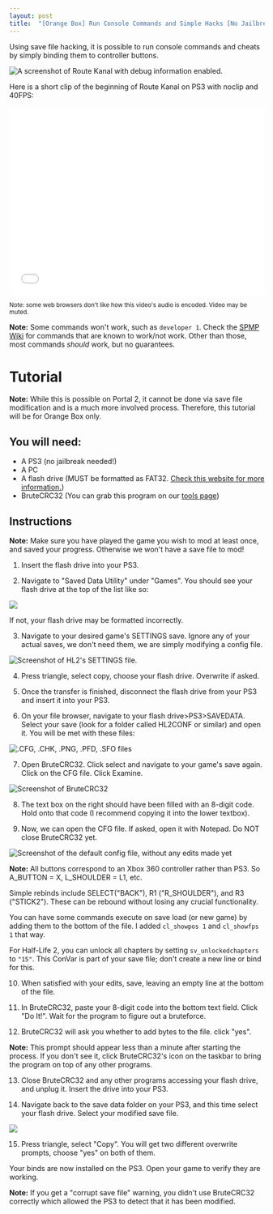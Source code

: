 ```yaml
---
layout: post
title:  "[Orange Box] Run Console Commands and Simple Hacks [No Jailbreak Needed]"
---
```


Using save file hacking, it is possible to run console commands and cheats by simply binding them to controller buttons.

![A screenshot of Route Kanal with debug information enabled.](Screenshot.png)

Here is a short clip of the beginning of Route Kanal on PS3 with noclip and 40FPS:

<iframe src="../postassets/old/demoreel.mp4" width="600" height="371" frameborder="0" style="max-width:100%; vertical-align:middle; text-align:center;" allowfullscreen></iframe>

<small>Note: some web browsers don't like how this video's audio is encoded. Video may be muted.</small>

**Note:** Some commands won't work, such as `developer 1`. Check the [SPMP Wiki](https://sourcespmp.github.io/wiki/PS3/The%20Orange%20Box/index.html) for commands that are known to work/not work. Other than those, most commands *should* work, but no guarantees.

# Tutorial

**Note:** While this is possible on Portal 2, it cannot be done via save file modification and is a much more involved process. Therefore, this tutorial will be for Orange Box only.

## You will need:
- A PS3 (no jailbreak needed!)
- A PC
- A flash drive (MUST be formatted as FAT32. [Check this website for more information.](https://www.freecodecamp.org/news/how-to-format-a-usb-drive-to-fat32-on-windows-10/))
- BruteCRC32 (You can grab this program on our [tools page](/tools-of-the-trade/))

## Instructions

**Note:** Make sure you have played the game you wish to mod at least once, and saved your progress. Otherwise we won't have a save file to mod!

1) Insert the flash drive into your PS3.

2) Navigate to "Saved Data Utility" under "Games". You should see your flash drive at the top of the list like so:

![](../postassets/old/PS3ss1.png)

If not, your flash drive may be formatted incorrectly.

3) Navigate to your desired game's SETTINGS save. Ignore any of your actual saves, we don't need them, we are simply modifying a config file.

![Screenshot of HL2's SETTINGS file.](PS3ss2.png)

4) Press triangle, select copy, choose your flash drive. Overwrite if asked.

5) Once the transfer is finished, disconnect the flash drive from your PS3 and insert it into your PS3.

6) On your file browser, navigate to your flash drive>PS3>SAVEDATA. Select your save (look for a folder called HL2CONF or similar) and open it. You will be met with these files:

![.CFG, .CHK, .PNG, .PFD, .SFO files](pcss1.png)

7) Open BruteCRC32. Click select and navigate to your game's save again. Click on the CFG file. Click Examine.

![Screenshot of BruteCRC32](pcss2.png)

8) The text box on the right should have been filled with an 8-digit code. Hold onto that code (I recommend copying it into the lower textbox).

9) Now, we can open the CFG file. If asked, open it with Notepad. Do NOT close BruteCRC32 yet.

![Screenshot of the default config file, without any edits made yet](pcss3.png)

**Note:** All buttons correspond to an Xbox 360 controller rather than PS3. So A_BUTTON = X, L_SHOULDER = L1, etc.

Simple rebinds include SELECT("BACK"), R1 ("R_SHOULDER"), and R3 ("STICK2"). These can be rebound without losing any crucial functionality. 

You can have some commands execute on save load (or new game) by adding them to the bottom of the file. I added `cl_showpos 1` and `cl_showfps 1` that way.

For Half-Life 2, you can unlock all chapters by setting `sv_unlockedchapters` to `"15"`. This ConVar is part of your save file; don't create a new line or bind for this.

10) When satisfied with your edits, save, leaving an empty line at the bottom of the file.

11) In BruteCRC32, paste your 8-digit code into the bottom text field. Click "Do It!". Wait for the program to figure out a bruteforce.

12) BruteCRC32 will ask you whether to add bytes to the file. click "yes".

**Note:** This prompt should appear less than a minute after starting the process. If you don't see it, click BruteCRC32's icon on the taskbar to bring the program on top of any other programs.

13) Close BruteCRC32 and any other programs accessing your flash drive, and unplug it. Insert the drive into your PS3. 

14) Navigate back to the save data folder on your PS3, and this time select your flash drive. Select your modified save file.

![](../postassets/old/PS3ss3.png)

15) Press triangle, select "Copy". You will get two different overwrite prompts, choose "yes" on both of them.

Your binds are now installed on the PS3. Open your game to verify they are working.

**Note:** If you get a "corrupt save file" warning, you didn't use BruteCRC32 correctly which allowed the PS3 to detect that it has been modified. 